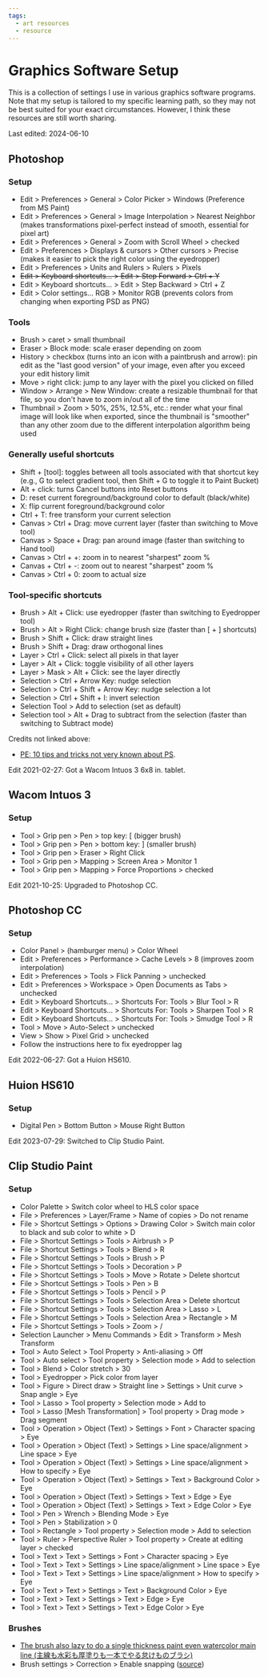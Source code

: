 ```yaml
---
tags:
  - art resources
  - resource
---
```


# Graphics Software Setup

This is a collection of settings I use in various graphics software programs. Note that my setup is tailored to my specific learning path, so they may not be best suited for your exact circumstances. However, I think these resources are still worth sharing.

Last edited: 2024-06-10

## Photoshop

### Setup

- Edit > Preferences > General > Color Picker > Windows (Preference from MS Paint)
- Edit > Preferences > General > Image Interpolation > Nearest Neighbor (makes transformations pixel-perfect instead of smooth, essential for pixel art)
- Edit > Preferences > General > Zoom with Scroll Wheel > checked
- Edit > Preferences > Displays & cursors > Other cursors > Precise (makes it easier to pick the right color using the eyedropper)
- Edit > Preferences > Units and Rulers > Rulers > Pixels
- ~~Edit > Keyboard shortcuts... > Edit > Step Forward > Ctrl + Y~~
- Edit > Keyboard shortcuts... > Edit > Step Backward > Ctrl + Z
- Edit > Color settings... RGB > Monitor RGB (prevents colors from changing when exporting PSD as PNG)

### Tools

- Brush > caret > small thumbnail
- Eraser > Block mode: scale eraser depending on zoom
- History > checkbox (turns into an icon with a paintbrush and arrow): pin edit as the "last good version" of your image, even after you exceed your edit history limit
- Move > right click: jump to any layer with the pixel you clicked on filled
- Window > Arrange > New Window: create a resizable thumbnail for that file, so you don't have to zoom in/out all of the time
- Thumbnail > Zoom > 50%, 25%, 12.5%, etc.: render what your final image will look like when exported, since the thumbnail is "smoother" than any other zoom due to the different interpolation algorithm being used

### Generally useful shortcuts

- Shift + [tool]: toggles between all tools associated with that shortcut key (e.g., G to select gradient tool, then Shift + G to toggle it to Paint Bucket)
- Alt + click: turns Cancel buttons into Reset buttons
- D: reset current foreground/background color to default (black/white)
- X: flip current foreground/background color
- Ctrl + T: free transform your current selection
- Canvas > Ctrl + Drag: move current layer (faster than switching to Move tool)
- Canvas > Space + Drag: pan around image (faster than switching to Hand tool)
- Canvas > Ctrl + +: zoom in to nearest "sharpest" zoom %
- Canvas + Ctrl + -: zoom out to nearest "sharpest" zoom %
- Canvas > Ctrl + 0: zoom to actual size

### Tool-specific shortcuts

- Brush > Alt + Click: use eyedropper (faster than switching to Eyedropper tool)
- Brush > Alt > Right Click: change brush size (faster than [ + ] shortcuts)
- Brush > Shift + Click: draw straight lines
- Brush > Shift + Drag: draw orthogonal lines
- Layer > Ctrl + Click: select all pixels in that layer
- Layer > Alt + Click: toggle visibility of all other layers
- Layer > Mask > Alt + Click: see the layer directly
- Selection > Ctrl + Arrow Key: nudge selection
- Selection > Ctrl + Shift + Arrow Key: nudge selection a lot
- Selection > Ctrl + Shift + I: invert selection
- Selection Tool > Add to selection (set as default)
- Selection tool > Alt + Drag to subtract from the selection (faster than switching to Subtract mode)

Credits not linked above:

- [PE: 10 tips and tricks not very known about PS](https://www.deviantart.com/thiefoworld/journal/PE-10-tips-and-tricks-not-very-known-about-PS-341799604).

Edit 2021-02-27: Got a Wacom Intuos 3 6x8 in. tablet.

## Wacom Intuos 3

### Setup

- Tool > Grip pen > Pen > top key: [ (bigger brush)
- Tool > Grip pen > Pen > bottom key: ] (smaller brush)
- Tool > Grip pen > Eraser > Right Click
- Tool > Grip pen > Mapping > Screen Area > Monitor 1
- Tool > Grip pen > Mapping > Force Proportions > checked

Edit 2021-10-25: Upgraded to Photoshop CC.

## Photoshop CC

### Setup

- Color Panel > (hamburger menu) > Color Wheel
- Edit > Preferences > Performance > Cache Levels > 8 (improves zoom interpolation)
- Edit > Preferences > Tools > Flick Panning > unchecked
- Edit > Preferences > Workspace > Open Documents as Tabs > unchecked
- Edit > Keyboard Shortcuts... > Shortcuts For: Tools > Blur Tool > R
- Edit > Keyboard Shortcuts... > Shortcuts For: Tools > Sharpen Tool > R
- Edit > Keyboard Shortcuts... > Shortcuts For: Tools > Smudge Tool > R
- Tool > Move > Auto-Select > unchecked
- View > Show > Pixel Grid > unchecked
- Follow the instructions here to fix eyedropper lag

Edit 2022-06-27: Got a Huion HS610.

## Huion HS610

### Setup

- Digital Pen > Bottom Button > Mouse Right Button

Edit 2023-07-29: Switched to Clip Studio Paint.

## Clip Studio Paint

### Setup

- Color Palette > Switch color wheel to HLS color space
- File > Preferences > Layer/Frame > Name of copies > Do not rename
- File > Shortcut Settings > Options > Drawing Color > Switch main color to black and sub color to white > D
- File > Shortcut Settings > Tools > Airbrush > P
- File > Shortcut Settings > Tools > Blend > R
- File > Shortcut Settings > Tools > Brush > P
- File > Shortcut Settings > Tools > Decoration > P
- File > Shortcut Settings > Tools > Move > Rotate > Delete shortcut
- File > Shortcut Settings > Tools > Pen > B
- File > Shortcut Settings > Tools > Pencil > P
- File > Shortcut Settings > Tools > Selection Area > Delete shortcut
- File > Shortcut Settings > Tools > Selection Area > Lasso > L
- File > Shortcut Settings > Tools > Selection Area > Rectangle > M
- File > Shortcut Settings > Tools > Zoom > /
- Selection Launcher > Menu Commands > Edit > Transform > Mesh Transform
- Tool > Auto Select > Tool Property > Anti-aliasing > Off
- Tool > Auto select > Tool property > Selection mode > Add to selection
- Tool > Blend > Color stretch > 30
- Tool > Eyedropper > Pick color from layer
- Tool > Figure > Direct draw > Straight line > Settings > Unit curve > Snap angle > Eye
- Tool > Lasso > Tool property > Selection mode > Add to
- Tool > Lasso [Mesh Transformation] > Tool property > Drag mode > Drag segment
- Tool > Operation > Object (Text) > Settings > Font > Character spacing > Eye
- Tool > Operation > Object (Text) > Settings > Line space/alignment > Line space > Eye
- Tool > Operation > Object (Text) > Settings > Line space/alignment > How to specify > Eye
- Tool > Operation > Object (Text) > Settings > Text > Background Color > Eye
- Tool > Operation > Object (Text) > Settings > Text > Edge > Eye
- Tool > Operation > Object (Text) > Settings > Text > Edge Color > Eye
- Tool > Pen > Wrench > Blending Mode > Eye
- Tool > Pen > Stabilization > 0
- Tool > Rectangle > Tool property > Selection mode > Add to selection
- Tool > Ruler > Perspective Ruler > Tool property > Create at editing layer > checked
- Tool > Text > Text > Settings > Font > Character spacing > Eye
- Tool > Text > Text > Settings > Line space/alignment > Line space > Eye
- Tool > Text > Text > Settings > Line space/alignment > How to specify > Eye
- Tool > Text > Text > Settings > Text > Background Color > Eye
- Tool > Text > Text > Settings > Text > Edge > Eye
- Tool > Text > Text > Settings > Text > Edge Color > Eye

### Brushes

- [The brush also lazy to do a single thickness paint even watercolor main line (主線も水彩も厚塗りも一本でやる怠けものブラシ) ](https://assets.clip-studio.com/en-us/detail?id=1708873)
- Brush settings > Correction > Enable snapping ([source](https://www.reddit.com/pzbsjw/))
